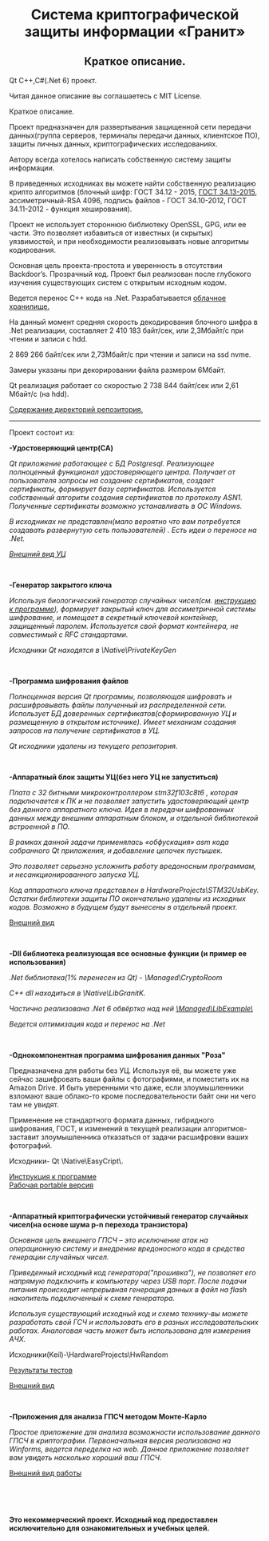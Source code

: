 <h1 align="center">Система криптографической защиты информации «Гранит»</h1>

<h2 align="center">Краткое описание.</h2>

<p align="left">
Qt C++,C#(.Net 6) проект.<br>
</p>
<p align="left">
Читая данное описание вы соглашаетесь с MIT License.
</p>
<p align="left">
Краткое описание.
</p>
<p align="left">
Проект предназначен для развертывания защищенной сети передачи данных(группа серверов, терминалы передачи данных, клиентское ПО), защиты личных данных, криптографических исследованиях.
</p>
<p align="left">
Автору всегда хотелось написать собственную систему защиты информации.
</p>
<p align="left">
В приведенных исходниках вы можете найти собственную реализацию крипто алгоритмов
(блочный шифр: ГОСТ 34.12 - 2015, <a href="./Doc/CipherMode/CipherMode.md">ГОСТ 34.13-2015</a>, ассиметричный-RSA 4096, подпись файлов - ГОСТ 34.10-2012, ГОСТ 34.11-2012 - функция хеширования).
</p>
<p align="left">
Проект не использует стороннюю библиотеку OpenSSL, GPG, или ее части. Это позволяет избавиться от известных (и скрытых) уязвимостей, и при необходимости реализовывать новые алгоритмы кодирования.
</p>
<p align="left">
Основная цель проекта-простота и уверенность в отсутствии Backdoor’s. Прозрачный код. Проект был реализован после глубокого изучения существующих систем с открытым исходным кодом. 
</p>
<p align="left">
Ведется перенос С++ кода на .Net. 
Разрабатывается <a href="./Doc/CloudStorage/CloudStorage.md">облачное хранилище.</a>
</p>
<p align="left">
На данный момент средняя скорость декодирования блочного шифра в .Net реализации, составляет 2 410 183 байт/сек, или 2,3Мбайт/с при чтении и записи с hdd. 
</p>
<p align="left">
2 869 266 байт/сек или 2,73Мбайт/с при чтении и записи на ssd nvme.
</p>
<p align="left">
Замеры указаны при декорировании файла размером 6Мбайт.
</p>
<p>
Qt реализация работает со скоростью 2 738 844 байт/сек или 2,61 Мбайт/с (на hdd).
</p>
<p align="left">
<a href="./Doc/DirInfo.md">
Содержание директорий репозитория.
</a>
<hr>
<p align="left">
Проект состоит из:
  <p align="left">
  <strong>
  -Удостоверяющий центр(CA)
  </strong>
  </p>
  <p><i>
  Qt приложение работающее с БД Postgresql. Реализующее полноценный функционал удостоверяющего центра. Получает от пользователя запросы на создание сертификатов, создает сертификаты, формирует базу сертификатов. Используется собственный алгоритм создания сертификатов по протоколу ASN1.
  Полученные сертификаты возможно устанавливать в ОС Windows.
  </p>
  <p> 
  В исходниках не представлен(мало вероятно что вам потребуется создавать развернутую сеть пользователей) . Есть идеи о переносе на .Net.
  </p>
  <p>
   <a href="./Doc/CA/CA.md">Внешний вид УЦ</a>
  </p>
  </i>
  <br>
   <p align="left">
  <strong>
   -Генератор закрытого ключа
  </strong>
  </p>
  <p><i>
  Используя биологический генератор случайных чисел(см. <a href="./Doc/RoseM/QuickQuide.md">инструкцию к программе</a>), формирует закрытый ключ для ассиметричной системы шифрование, и помещает в секретный ключевой контейнер, защищенный паролем. Используется свой формат контейнера, не совместимый c RFC стандартами.
  <p>
  Исходники Qt находятся в  \Native\PrivateKeyGen
  </p>
  <br>

  </p></i>
   <p align="left">
    <strong>
    -Программа шифрования файлов
    </strong>
  </p>
  <p><i>
  Полноценная версия Qt программы, позволяющая шифровать и расшифровывать файлы полученный из распределенной сети. Использует БД  доверенных сертификатов(сформированную УЦ и размещенную в открытом источнике). Имеет механизм создания запросов на получение сертификатов в УЦ.
  </p>
  <p>
  Qt исходники удалены из текущего репозитория.  
  </p></i>
  <br>

   <p align="left">
   <strong>
   -Аппаратный блок защиты УЦ(без него УЦ не запуститься)
   </strong>
  </p>
  <i>
  <p>
  Плата с 32 битными микроконтроллером stm32f103c8t6 , которая подключается к ПК и не позволяет запустить удостоверяющий центр без данного аппаратного ключа. Идея в передачи шифрованных данных между внешним аппаратным блоком, и отдельной библиотекой встроенной в ПО.
  <p>
  В рамках данной задачи применялась «обфускация» asm кода собранного Qt приложения, и добавление цепочек пустышек.
  </p>
  <p>
  Это позволяет серьезно усложнить работу вредоносным программам, и несанкционированного запуска УЦ.
  </p>
  <p>
  Код аппаратного ключа представлен в HardwareProjects\STM32UsbKey.  Остатки библиотеки защиты ПО окончательно удалены из исходных кодов. Возможно в будущем будут вынесены в отдельный проект.
  </p>
  </i>
  <p>
  <a href="./Doc/HardKey/Key.md">Внешний вид</a>
  </p>
  <br>
  <p align="left">
     <strong>
     -Dll библиотека реализующая все основные функции
    (и пример ее использования)
     </strong>
   </p>
   <p>
   <i>
    <p>
     .Net библиотека(1% перенесен из Qt) - \Managed\CryptoRoom
    </p>
    <p>
    С++ dll находиться в \Native\LibGranitK.
    </p>
    <p>
    Частично реализована .Net 6 обвёртка над ней 
    <a href="./Doc/LibExample/LibExample.md">
    \Managed\LibExample\ </a>
    </p>
    <p>
     Ведется оптимизация кода и перенос на .Net
    </p>
   </i>
   <br>
   <p align="left">
   <strong>
     -Однокомпонентная программа шифрования данных "Роза"
   </strong>
  </p>
  <p>
  Предназначена для работы без УЦ. Используя её, вы можете уже сейчас зашифровать ваши файлы с фотографиями, и поместить их на Amazon Drive. И быть уверенными что даже, если злоумышленники взломают ваше облако-то кроме последовательности байт они ни чего там не увидят.
  </p>
  <p>
  Применение не стандартного формата данных, гибридного шифрования, ГОСТ, и изменений в текущей реализации алгоритмов-заставит злоумышленника отказаться от задачи расшифровки ваших фотографий.
  </p>
  <p>
    Исходники- Qt \Native\EasyCript\. 
  </p>
  <p> 
   <a href="./Doc/RoseM/QuickQuide.md ">Инструкция к программе</a>
   <a href="./Binaries/Binaries.zip"><br>Рабочая portable версия</a>
  </p>
  <br>
   <p align="left">
   <strong>
     -Аппаратный криптографически устойчивый генератор случайных чисел(на основе шума p-n перехода транзистора)
   </strong>
  </p>
  <i>
  <p>
  Основная цель внешнего ГПСЧ – это исключение атак на операционную систему и внедрение вредоносного кода в средства генерации случайных чисел. 
  </p>
  <p>
 Приведенный исходный код генератора("прошивка"), не позволяет его напрямую подключить к компьютеру через USB порт. После подачи питания происходит непрерывная генерация данных в файл на flash накопитель подключенный к схеме генератора. 
  </p>
  <p>
   Используя существующий исходный код и схемо технику-вы можете разработать свой ГСЧ и использовать его в разных исследовательских работах. Аналоговая часть может быть использована для измерения АЧХ.
  </p>
  </i>
  <p align="left">
  Исходники(Keil)-\HardwareProjects\HwRandom <br>
  <p>
  <a href="./Doc/Rnd/RndTests.md">Результаты тестов</a>
  </p>
 <a href="./Doc/Rnd/RndHw.md">Внешний вид</a>
  </p>
 <br>
</p>
<p align="left">
   <strong>
     -Приложения для анализа ГПСЧ методом Монте-Карло
   </strong>
</p>
<p>
<i>
Простое приложение для анализа возможности использование данного ГПСЧ в криптографии.
Первоначальная версия реализована на Winforms, ведется переделка на web.
Данное приложение позволяет вам увидеть насколько хороший ваш ГПСЧ.
</i>
<p>
<a href="./Doc/Rnd/Rnd.md">Внешний вид работы</a>
</p>
</p>
<br>
<p align="left">
</p>
<br>
<b>
<p align="left">
Это некоммерческий проект. Исходный код предоставлен исключительно для ознакомительных и учебных целей. 
</p>


